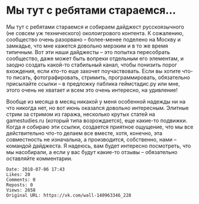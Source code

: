 # Мы тут с ребятами стараемся...

Мы тут с ребятами стараемся и собираем дайджест русскоязычного (не совсем уж технического) околоигрового контента. К сожалению, сообщество очень разорвано – более-менее поделено на Москву и замкадье, что мне кажется довольно мерзким и в то же время типичным. Вот эти наши дайджесты – это попытка пересобрать сообщество, даже может быть вопреки отдельным его элементам, и заодно создать какой-то стабильный канал, чтобы понизить порог вхождения, если кто-то еще захочет поучаствовать. Если вы хотите что-то писать, фотографировать, стримить, программировать, обязательно присылайте ссылки – в предложку паблика геймстадис.ру или мне, этого очень не хватает и всем это очень интересно, на удивление!

Вообще из месяца в месяц никакой у меня особенной надежды ни на что никогда нет, но вот июнь оказался довольно интересным. Элитные стрим за стримом из гаража, несколько крутых статей на gamestudies.ru (который типа возрождается), еще какие-то подвижки. Когда я собираю эти ссылки, создается приятное ощущение, что мы все действительно что-то делаем все вместе, хотя, конечно, эта совместность не изначальна, а производится, собственно, нами – командой дайджеста. Я надеюсь, вам будет интересно посмотреть, что мы насобирали, а если у вас будут какие-то отзывы – обязательно оставляйте комментарии.

    Date: 2018-07-06 17:43
    Likes: 20
    Comments: 0
    Reposts: 0
    Views: 2658
    Original URL: https://vk.com/wall-140963346_228

